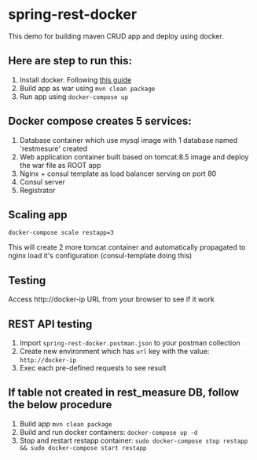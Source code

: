 # spring-rest-docker

This demo for building maven CRUD app and deploy using docker.

## Here are step to run this:

1. Install docker. Following [this guide](https://docs.docker.com/engine/installation/)
2. Build app as war using `mvn clean package`
3. Run app using `docker-compose up`

## Docker compose creates 5 services:

1. Database container which use mysql image with 1 database named 'restmesure' created
2. Web application container built based on tomcat:8.5 image and deploy the war file as ROOT app
3. Nginx + consul template as load balancer serving on port 80
4. Consul server
5. Registrator

## Scaling app

```
docker-compose scale restapp=3
```

This will create 2 more tomcat container and automatically propagated to nginx load it's configuration (consul-template doing this)

## Testing
Access http://docker-ip URL from your browser to see if it work

## REST API testing

1. Import `spring-rest-docker.postman.json` to your postman collection
2. Create new environment which has `url` key with the value: `http://docker-ip`
3. Exec each pre-defined requests to see result

## If table not created in rest_measure DB, follow the below procedure


1. Build app `mvn clean package`
2. Build and run docker containers: `docker-compose up -d`
3. Stop and restart restapp container: `sudo docker-compose stop restapp && sudo docker-compose start restapp`





